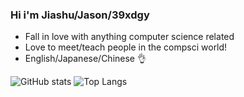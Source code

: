 ### Hi i'm Jiashu/Jason/39xdgy

- Fall in love with anything computer science related
- Love to meet/teach people in the compsci world!
- English/Japanese/Chinese 👌

![GitHub stats](https://github-readme-stats.vercel.app/api?username=39xdgy&show_icons=true&theme=dark)
![Top Langs](https://github-readme-stats.vercel.app/api/top-langs/?username=39xdgy&layout=compact&theme=dark)
